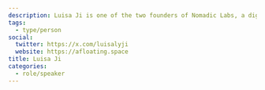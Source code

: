 ```yaml
---
description: Luisa Ji is one of the two founders of Nomadic Labs, a digital studio working with social impact organizations, developing strategy and digital tools that enable people to manifest their purposes and build communities. Luisa has a background in architecture (M.ARCH) and a keen eye on identifying opportunities for bridging the digital with the physical spaces. Her work is entangled with organizations and entrepreneurs who imagine futures that are abundant, collaborative, and convivial, including the Design Futures Initiative (San Francisco) and UKAI Project
tags:
  - type/person
social:
  twitter: https://x.com/luisalyji
  website: https://afloating.space
title: Luisa Ji
categories:
  - role/speaker
---
```

